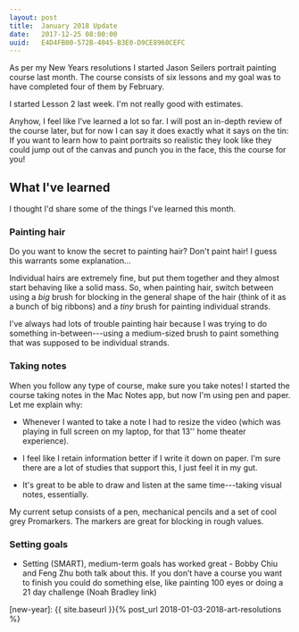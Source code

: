 ```yaml
---
layout: post
title:  January 2018 Update
date:   2017-12-25 08:00:00
uuid:   E4D4FB00-572B-4045-B3E0-D9CE8960CEFC
---
```


As per my New Years resolutions I started Jason Seilers portrait painting
course last month. The course consists of six lessons and my goal was to have
completed four of them by February.

I started Lesson 2 last week. I'm not really good with estimates.

Anyhow, I feel like I’ve learned a lot so far. I will post an in-depth review
of the course later, but for now I can say it does exactly what it says on the
tin: If you want to learn how to paint portraits so realistic they look like
they could jump out of the canvas and punch you in the face, this the course
for you!

## What I've learned

I thought I'd share some of the things I've learned this month.

### Painting hair

Do you want to know the secret to painting hair? Don't paint hair! I guess this
warrants some explanation...

Individual hairs are extremely fine, but put them together and they almost
start behaving like a solid mass. So, when painting hair, switch between using
a *big* brush for blocking in the general shape of the hair (think of it as a
bunch of big ribbons) and a *tiny* brush for painting individual strands.

I've always had lots of trouble painting hair because I was trying to do
something in-between---using a medium-sized brush to paint something that was
supposed to be individual strands.

### Taking notes

When you follow any type of course, make sure you take notes! I started the
course taking notes in the Mac Notes app, but now I'm using pen and paper. Let
me explain why:

 * Whenever I wanted to take a note I had to resize the video (which was
   playing in full screen on my laptop, for that 13'' home theater experience). 

 * I feel like I retain information better if I write it down on paper. I'm
   sure there are a lot of studies that support this, I just feel it in my gut.

 * It's great to be able to draw and listen at the same time---taking visual
   notes, essentially.

My current setup consists of a pen, mechanical pencils and a set of cool grey
Promarkers. The markers are great for blocking in rough values.

### Setting goals

* Setting (SMART), medium-term goals has worked great - Bobby Chiu and Feng Zhu both talk about this. If you don’t have a course you want to finish you could do something else, like painting 100 eyes or doing a 21 day challenge (Noah Bradley link)


[new-year]: {{ site.baseurl }}{% post_url 2018-01-03-2018-art-resolutions %}
